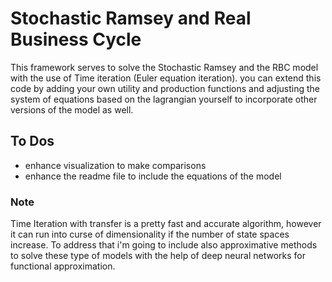# Stochastic Ramsey and Real Business Cycle
This framework serves to solve the Stochastic Ramsey and the RBC model with the use of Time iteration (Euler equation iteration). you can extend this code by adding your own utility and production functions and adjusting the system of equations based on the lagrangian yourself to incorporate other versions of the model as well.

## To Dos 
  - enhance visualization to make comparisons
  - enhance the readme file to include the equations of the model
### Note 
Time Iteration with transfer is a pretty fast and accurate algorithm, however it can run into curse of dimensionality if the number of state spaces increase. To address that i'm going to include also approximative methods to solve these type of models with the help of deep neural networks for functional approximation.
